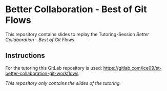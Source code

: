 # Better Collaboration - Best of Git Flows

This repository contains slides to replay the Tutoring-Session *Better Collaboration - Best of Git Flows*.

## Instructions

For the tutoring this GitLab repository is used: https://gitlab.com/ice09/st-better-collaboration-git-workflows

_This repository only contains the slides of the tutoring._